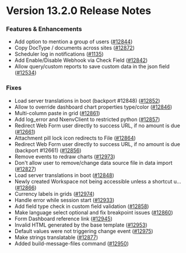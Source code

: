 # Version 13.2.0 Release Notes

### Features & Enhancements

- Add option to mention a group of users ([#12844](https://github.com/nxenv/nxenv/pull/12844))
- Copy DocType / documents across sites ([#12872](https://github.com/nxenv/nxenv/pull/12872))
- Scheduler log in notifications ([#1135](https://github.com/nxenv/nxenv/pull/1135))
- Add Enable/Disable Webhook via Check Field ([#12842](https://github.com/nxenv/nxenv/pull/12842))
- Allow query/custom reports to save custom data in the json field ([#12534](https://github.com/nxenv/nxenv/pull/12534))

### Fixes

- Load server translations in boot (backport #12848) ([#12852](https://github.com/nxenv/nxenv/pull/12852))
- Allow to override dashboard chart properties type/color ([#12846](https://github.com/nxenv/nxenv/pull/12846))
- Multi-column paste in grid ([#12861](https://github.com/nxenv/nxenv/pull/12861))
- Add log_error and NxenvClient to restricted python ([#12857](https://github.com/nxenv/nxenv/pull/12857))
- Redirect Web Form user directly to success URL, if no amount is due ([#12661](https://github.com/nxenv/nxenv/pull/12661))
- Attachment pill lock icon redirects to File ([#12864](https://github.com/nxenv/nxenv/pull/12864))
- Redirect Web Form user directly to success URL, if no amount is due (backport #12661) ([#12856](https://github.com/nxenv/nxenv/pull/12856))
- Remove events to redraw charts ([#12973](https://github.com/nxenv/nxenv/pull/12973))
- Don't allow user to remove/change data source file in data import ([#12827](https://github.com/nxenv/nxenv/pull/12827))
- Load server translations in boot ([#12848](https://github.com/nxenv/nxenv/pull/12848))
- Newly created Workspace not being accessible unless a shortcut u… ([#12866](https://github.com/nxenv/nxenv/pull/12866))
- Currency labels in grids ([#12974](https://github.com/nxenv/nxenv/pull/12974))
- Handle error while session start ([#12933](https://github.com/nxenv/nxenv/pull/12933))
- Add field type check in custom field validation ([#12858](https://github.com/nxenv/nxenv/pull/12858))
- Make language select optional and fix breakpoint issues ([#12860](https://github.com/nxenv/nxenv/pull/12860))
- Form Dashboard reference link ([#12945](https://github.com/nxenv/nxenv/pull/12945))
- Invalid HTML generated by the base template ([#12953](https://github.com/nxenv/nxenv/pull/12953))
- Default values were not triggering change event ([#12975](https://github.com/nxenv/nxenv/pull/12975))
- Make strings translatable ([#12877](https://github.com/nxenv/nxenv/pull/12877))
- Added build-message-files command ([#12950](https://github.com/nxenv/nxenv/pull/12950))
